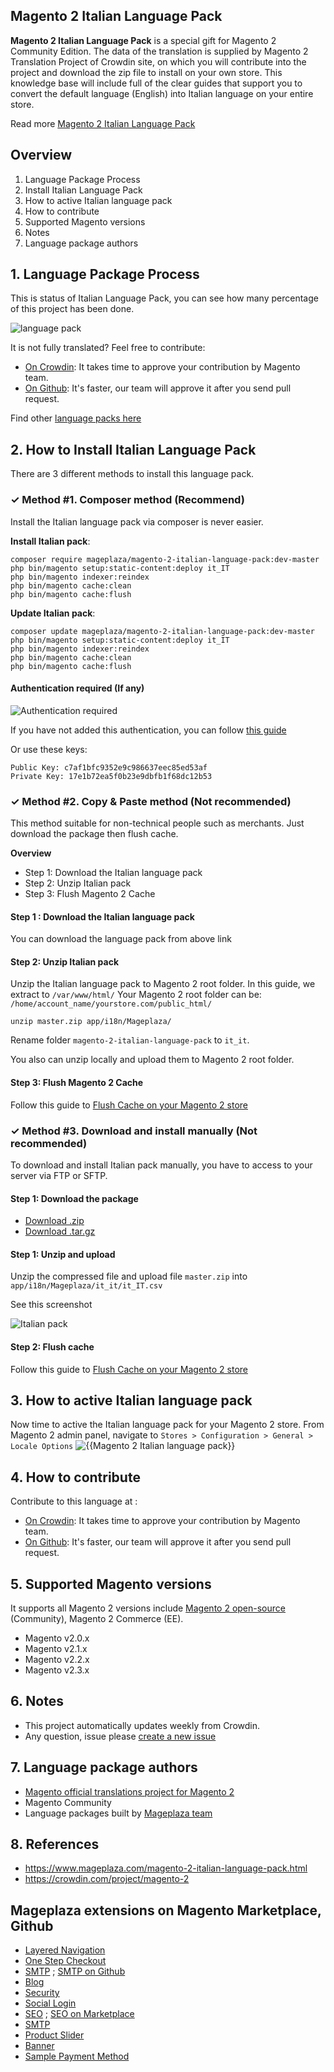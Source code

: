 ## Magento 2 Italian Language Pack

**Magento 2 Italian Language Pack** is a special gift for Magento 2 Community Edition. The data of the translation is supplied by Magento 2 Translation Project of Crowdin site, on which you will contribute into the project and download the zip file to install on your own store. This knowledge base will include full of the clear guides that support you to convert the default language (English) into Italian language on your entire store.

Read more [Magento 2 Italian Language Pack](https://www.mageplaza.com/magento-2-italian-language-pack.html)


## Overview

1. Language Package Process
2. Install Italian Language Pack
3. How to active Italian language pack
4. How to contribute
5. Supported Magento versions
6. Notes
7. Language package authors

## 1. Language Package Process

This is status of Italian Language Pack, you can see how many percentage of this project has been done.

![language pack](http://progressed.io/bar/90?title=translated)

It is not fully translated? Feel free to contribute:
- [On Crowdin](https://crowdin.com/project/magento-2): It takes time to approve your contribution by Magento team.
- [On Github](https://github.com/mageplaza/magento-2-italian-language-pack/blob/master/HOW-TO-CONTRIBUTE.md): It's faster, our team will approve it after you send pull request.


Find other [language packs here](https://www.mageplaza.com/kb/magento-2-language-pack/)

## 2. How to Install Italian Language Pack

There are 3 different methods to install this language pack.

### ✓ Method #1. Composer method (Recommend)
Install the Italian language pack via composer is never easier.

**Install Italian pack**:

```
composer require mageplaza/magento-2-italian-language-pack:dev-master
php bin/magento setup:static-content:deploy it_IT
php bin/magento indexer:reindex
php bin/magento cache:clean
php bin/magento cache:flush

```


**Update  Italian pack**:

```
composer update mageplaza/magento-2-italian-language-pack:dev-master
php bin/magento setup:static-content:deploy it_IT
php bin/magento indexer:reindex
php bin/magento cache:clean
php bin/magento cache:flush

```

#### Authentication required (If any)

![Authentication required](https://cdn.mageplaza.com/media/general/dmryiPk.png)

If you have not added this authentication, you can follow [this guide](http://devdocs.magento.com/guides/v2.0/install-gde/prereq/connect-auth.html)

Or use these keys:

```
Public Key: c7af1bfc9352e9c986637eec85ed53af
Private Key: 17e1b72ea5f0b23e9dbfb1f68dc12b53
```



### ✓ Method #2. Copy & Paste method (Not recommended)

This method suitable for non-technical people such as merchants. Just download the package then flush cache.

**Overview**

- Step 1: Download the Italian language pack
- Step 2: Unzip Italian pack
- Step 3: Flush Magento 2 Cache

#### Step 1 : Download the Italian language pack

You can download the language pack from above link

#### Step 2: Unzip Italian pack

Unzip the Italian language pack to Magento 2 root folder. In this guide, we extract to `/var/www/html/`
Your Magento 2 root folder can be: `/home/account_name/yourstore.com/public_html/`

```
unzip master.zip app/i18n/Mageplaza/
```

Rename folder `magento-2-italian-language-pack` to `it_it`.


You also can unzip locally and upload them to Magento 2 root folder.

#### Step 3: Flush Magento 2 Cache

Follow this guide to [Flush Cache on your Magento 2 store](https://www.mageplaza.com/kb/how-flush-enable-disable-cache.html)


### ✓ Method #3. Download and install manually (Not recommended)

To download and install Italian pack manually, you have to access to your server via FTP or SFTP.

#### Step 1: Download the package

- [Download .zip](https://github.com/mageplaza/magento-2-italian-language-pack/archive/master.zip)
- [Download .tar.gz](https://github.com/mageplaza/magento-2-italian-language-pack/tarball/master)

#### Step 1: Unzip and upload

Unzip the compressed file and upload file `master.zip` into `app/i18n/Mageplaza/it_it/it_IT.csv`

See this screenshot

![Italian pack](https://cdn2.mageplaza.com/media/general2/tS668yC.png)

#### Step 2: Flush cache

Follow this guide to [Flush Cache on your Magento 2 store](https://www.mageplaza.com/kb/how-flush-enable-disable-cache.html)


## 3. How to active Italian language pack 

Now time to active the Italian language pack for your Magento 2 store. From Magento 2 admin panel, navigate to `Stores > Configuration > General > Locale Options`
![{{Magento 2 Italian language pack}}](https://cdn.mageplaza.com/media/general/aPSUA0l.png)


## 4. How to contribute

Contribute to this language at :
- [On Crowdin](https://crowdin.com/project/magento-2): It takes time to approve your contribution by Magento team.
- [On Github](https://github.com/mageplaza/magento-2-italian-language-pack/blob/master/HOW-TO-CONTRIBUTE.md): It's faster, our team will approve it after you send pull request.


## 5. Supported Magento versions

It supports all Magento 2 versions include [Magento 2 open-source](https://www.mageplaza.com/download-magento/) (Community), Magento 2 Commerce (EE).


- Magento v2.0.x
- Magento v2.1.x
- Magento v2.2.x
- Magento v2.3.x



## 6. Notes 

- This project automatically updates weekly from Crowdin.
- Any question, issue please [create a new issue](https://github.com/mageplaza/magento-2-italian-language-pack/issues/new)

## 7. Language package authors

- [Magento official translations project for Magento 2](https://crowdin.com/project/magento-2)
- Magento Community
- Language packages built by [Mageplaza team](https://www.mageplaza.com/)


## 8. References 

- https://www.mageplaza.com/magento-2-italian-language-pack.html
- https://crowdin.com/project/magento-2



## Mageplaza extensions on Magento Marketplace, Github


- [Layered Navigation](https://marketplace.magento.com/mageplaza-layered-navigation-m2.html)
- [One Step Checkout](https://marketplace.magento.com/mageplaza-magento-2-one-step-checkout-extension.html)
- [SMTP](https://marketplace.magento.com/mageplaza-module-smtp.html) ; [SMTP on Github](https://github.com/mageplaza/magento-2-smtp)
- [Blog](https://github.com/mageplaza/magento-2-blog)
- [Security](https://marketplace.magento.com/mageplaza-module-security.html)
- [Social Login](https://github.com/mageplaza/magento-2-social-login)
- [SEO](https://github.com/mageplaza/magento-2-seo) ; [SEO on Marketplace](https://marketplace.magento.com/mageplaza-magento-2-seo-extension.html)
- [SMTP](https://github.com/mageplaza/magento-2-smtp)
- [Product Slider](https://github.com/mageplaza/magento-2-product-slider)
- [Banner](https://github.com/mageplaza/magento-2-banner-slider)
- [Sample Payment Method](https://github.com/mageplaza/magento-2-sample-payment-method)



